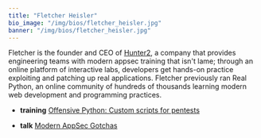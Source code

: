 ```yaml
---
title: "Fletcher Heisler"
bio_image: "/img/bios/fletcher_heisler.jpg"
banner: "/img/bios/fletcher_heisler.jpg"
---
```


Fletcher is the founder and CEO of [Hunter2](https://hunter2.com), a company that provides engineering teams with modern appsec training that isn't lame; through an online platform of interactive labs, developers get hands-on practice exploiting and patching up real applications. Fletcher previously ran Real Python, an online community of hundreds of thousands learning modern web development and programming practices.

* **training** [Offensive Python: Custom scripts for pentests](/training/offensive_python_custom_scripts_for_pentests)

* **talk** [Modern AppSec Gotchas](/talks/modern_appsec_gotchas)
